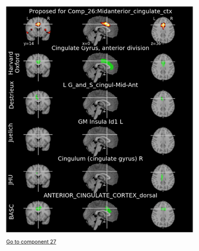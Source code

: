 ![26](preliminary/26.jpg "Component 26")

[Go to component 27](https://parietal-inria.github.io/MODL_atlas/64/27 "Component 27")
